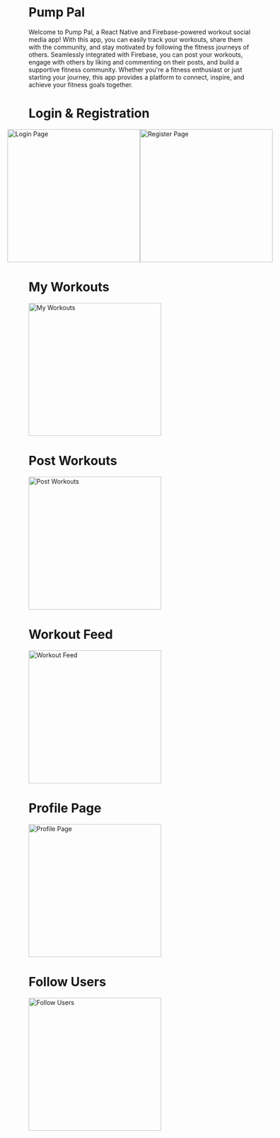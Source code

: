 # Pump Pal

Welcome to Pump Pal, a React Native and Firebase-powered workout social media app! With this app, you can easily track your workouts, share them with the community, and stay motivated by following the fitness journeys of others. Seamlessly integrated with Firebase, you can post your workouts, engage with others by liking and commenting on their posts, and build a supportive fitness community. Whether you're a fitness enthusiast or just starting your journey, this app provides a platform to connect, inspire, and achieve your fitness goals together.
  
# Login & Registration
<div style="display: flex; justify-content: center; align-items: center;">
  <img src="https://github.com/Bdiaz10/Pump-Pal/assets/90151890/a5bc31e5-0f2e-4a18-b386-031bec509432" alt="Login Page" width="300">
  <img src="https://github.com/Bdiaz10/Pump-Pal/assets/90151890/c1ef7fdd-5b98-4f22-810a-90c8578573c0" alt="Register Page" width="300">
</div>


# My Workouts
<img src="https://github.com/Bdiaz10/Pump-Pal/assets/90151890/71226f57-99a5-4ea8-a63f-361cd249cc15" alt="My Workouts" width="300">

# Post Workouts
<img src="https://github.com/Bdiaz10/Pump-Pal/assets/90151890/31b83b90-f135-47c5-8ac5-d8334796f250" alt="Post Workouts" width="300">

# Workout Feed
<img src="https://github.com/Bdiaz10/Pump-Pal/assets/90151890/e3bd9212-5617-4e2d-87b7-417527e3f30d" alt="Workout Feed" width="300">

# Profile Page
<img src="https://github.com/Bdiaz10/Pump-Pal/assets/90151890/1790afe1-c041-4933-bbe5-14118733ab09" alt="Profile Page" width="300">

# Follow Users
<img src="https://github.com/Bdiaz10/Pump-Pal/assets/90151890/5a140bf6-c7c0-4cc1-8276-2a02d100942a" alt="Follow Users" width="300">
